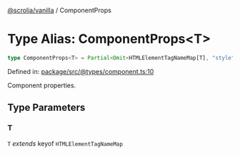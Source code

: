 [@scrolia/vanilla](../README.md) / ComponentProps

# Type Alias: ComponentProps\<T\>

```ts
type ComponentProps<T> = Partial<Omit<HTMLElementTagNameMap[T], "style"> & object>;
```

Defined in: [package/src/@types/component.ts:10](https://github.com/scrolia/vanilla/blob/c815e216f987f48e097bcb0896f128fe43b9f55a/package/src/@types/component.ts#L10)

Component properties.

## Type Parameters

### T

`T` *extends* keyof `HTMLElementTagNameMap`
